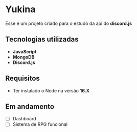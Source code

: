 # Yukina
 Esse é um projeto criado para o estudo da api do **discord.js**
## Tecnologias utilizadas
- **JavaScript**
- **MongoDB**
- **Discord.js**
## Requisitos
- Ter instalado o Node na versão **16.X**

## Em andamento
 - [ ] Dashboard
 - [ ] Sistema de RPG funcional
